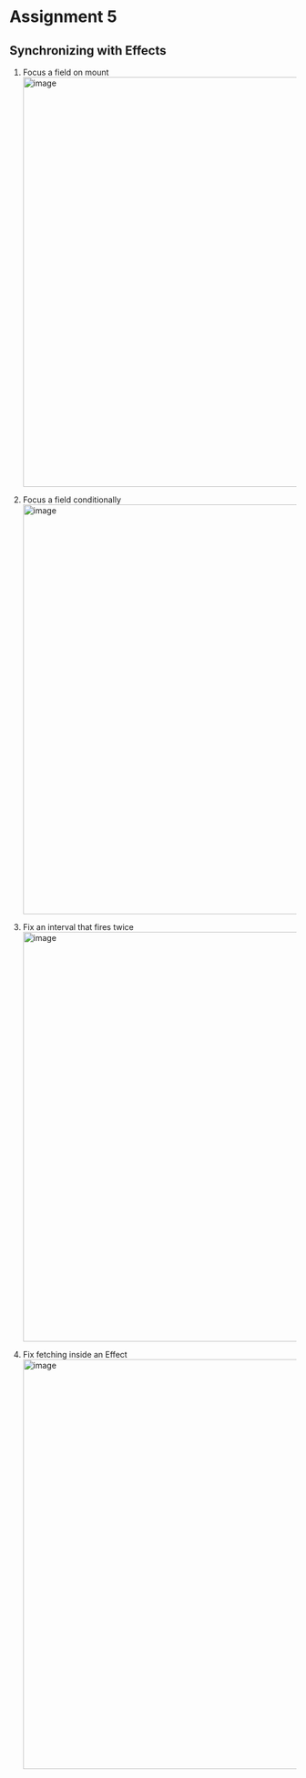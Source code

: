 # Assignment 5

## Synchronizing with Effects

1. Focus a field on mount
   <img width="1470" height="719" alt="image" src="https://github.com/user-attachments/assets/71e97b21-36dc-46bf-aff3-10d1a822d8ad" />

2. Focus a field conditionally
   <img width="1470" height="719" alt="image" src="https://github.com/user-attachments/assets/c5d209ad-647b-4741-8789-9be4fd7450ad" />

3. Fix an interval that fires twice
   <img width="1470" height="719" alt="image" src="https://github.com/user-attachments/assets/19579f94-7da0-4c7e-88d0-abf890d1e3a8" />

4. Fix fetching inside an Effect
   <img width="1470" height="719" alt="image" src="https://github.com/user-attachments/assets/87d88b82-1ae2-4c83-a114-b5eedcfdf364" />






